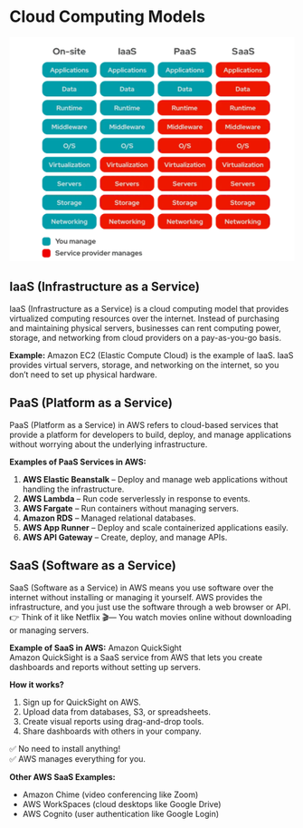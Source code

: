 # Cloud Computing Models

![Deployment Model](images/deployment_model.png)

## IaaS (Infrastructure as a Service)
IaaS (Infrastructure as a Service) is a cloud computing model that provides virtualized computing resources over the internet. Instead of purchasing and maintaining physical servers, businesses can rent computing power, storage, and networking from cloud providers on a pay-as-you-go basis.

**Example:** Amazon EC2 (Elastic Compute Cloud) is the example of IaaS. IaaS provides virtual servers, storage, and networking on the internet, so you don’t need to set up physical hardware.

## PaaS (Platform as a Service)
PaaS (Platform as a Service) in AWS refers to cloud-based services that provide a platform for developers to build, deploy, and manage applications without worrying about the underlying infrastructure.

**Examples of PaaS Services in AWS:**
1. **AWS Elastic Beanstalk** – Deploy and manage web applications without handling the infrastructure.
2. **AWS Lambda** – Run code serverlessly in response to events.
3. **AWS Fargate** – Run containers without managing servers.
4. **Amazon RDS** – Managed relational databases.
5. **AWS App Runner** – Deploy and scale containerized applications easily.
6. **AWS API Gateway** – Create, deploy, and manage APIs.

## SaaS (Software as a Service)
SaaS (Software as a Service) in AWS means you use software over the internet without installing or managing it yourself. AWS provides the infrastructure, and you just use the software through a web browser or API.
👉 Think of it like Netflix 🎬— You watch movies online without downloading or managing servers.

**Example of SaaS in AWS:** Amazon QuickSight  
Amazon QuickSight is a SaaS service from AWS that lets you create dashboards and reports without setting up servers.

**How it works?**
1. Sign up for QuickSight on AWS.
2. Upload data from databases, S3, or spreadsheets.
3. Create visual reports using drag-and-drop tools.
4. Share dashboards with others in your company.

✅ No need to install anything!  
✅ AWS manages everything for you.

**Other AWS SaaS Examples:**
- Amazon Chime (video conferencing like Zoom)
- AWS WorkSpaces (cloud desktops like Google Drive)
- AWS Cognito (user authentication like Google Login)
